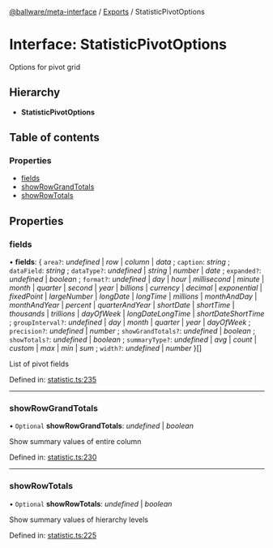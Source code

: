 [@ballware/meta-interface](../README.md) / [Exports](../modules.md) / StatisticPivotOptions

# Interface: StatisticPivotOptions

Options for pivot grid

## Hierarchy

* **StatisticPivotOptions**

## Table of contents

### Properties

- [fields](statisticpivotoptions.md#fields)
- [showRowGrandTotals](statisticpivotoptions.md#showrowgrandtotals)
- [showRowTotals](statisticpivotoptions.md#showrowtotals)

## Properties

### fields

• **fields**: { `area?`: *undefined* \| *row* \| *column* \| *data* ; `caption`: *string* ; `dataField`: *string* ; `dataType?`: *undefined* \| *string* \| *number* \| *date* ; `expanded?`: *undefined* \| *boolean* ; `format?`: *undefined* \| *day* \| *hour* \| *millisecond* \| *minute* \| *month* \| *quarter* \| *second* \| *year* \| *billions* \| *currency* \| *decimal* \| *exponential* \| *fixedPoint* \| *largeNumber* \| *longDate* \| *longTime* \| *millions* \| *monthAndDay* \| *monthAndYear* \| *percent* \| *quarterAndYear* \| *shortDate* \| *shortTime* \| *thousands* \| *trillions* \| *dayOfWeek* \| *longDateLongTime* \| *shortDateShortTime* ; `groupInterval?`: *undefined* \| *day* \| *month* \| *quarter* \| *year* \| *dayOfWeek* ; `precision?`: *undefined* \| *number* ; `showGrandTotals?`: *undefined* \| *boolean* ; `showTotals?`: *undefined* \| *boolean* ; `summaryType?`: *undefined* \| *avg* \| *count* \| *custom* \| *max* \| *min* \| *sum* ; `width?`: *undefined* \| *number*  }[]

List of pivot fields

Defined in: [statistic.ts:235](https://github.com/frankball/ballware-meta-interface/blob/157bdb2/src/statistic.ts#L235)

___

### showRowGrandTotals

• `Optional` **showRowGrandTotals**: *undefined* \| *boolean*

Show summary values of entire column

Defined in: [statistic.ts:230](https://github.com/frankball/ballware-meta-interface/blob/157bdb2/src/statistic.ts#L230)

___

### showRowTotals

• `Optional` **showRowTotals**: *undefined* \| *boolean*

Show summary values of hierarchy levels

Defined in: [statistic.ts:225](https://github.com/frankball/ballware-meta-interface/blob/157bdb2/src/statistic.ts#L225)
